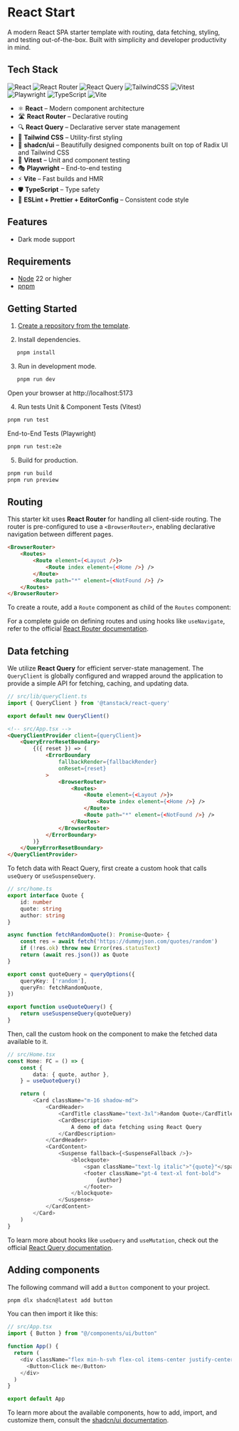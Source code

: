 # React Start

A modern React SPA starter template with routing, data fetching, styling, and testing out-of-the-box. Built with simplicity and developer productivity in mind.

## Tech Stack

![React](https://img.shields.io/badge/react-%2320232a.svg?style=for-the-badge&logo=react&logoColor=%2361DAFB)
![React Router](https://img.shields.io/badge/React_Router-CA4245?style=for-the-badge&logo=react-router&logoColor=white)
![React Query](https://img.shields.io/badge/-React%20Query-FF4154?style=for-the-badge&logo=react%20query&logoColor=white)
![TailwindCSS](https://img.shields.io/badge/tailwindcss-%2338B2AC.svg?style=for-the-badge&logo=tailwind-css&logoColor=white)
![Vitest](https://img.shields.io/badge/-Vitest-252529?style=for-the-badge&logo=vitest&logoColor=FCC72B)
![Playwright](https://img.shields.io/badge/-playwright-%232EAD33?style=for-the-badge&logo=playwright&logoColor=white)
![TypeScript](https://img.shields.io/badge/typescript-%23007ACC.svg?style=for-the-badge&logo=typescript&logoColor=white)
![Vite](https://img.shields.io/badge/vite-%23646CFF.svg?style=for-the-badge&logo=vite&logoColor=white)

- ⚛ **React** – Modern component architecture
- 🛣 **React Router** – Declarative routing
- 🔍 **React Query** – Declarative server state management
- 🎨 **Tailwind CSS** – Utility-first styling
- 💅 **shadcn/ui** – Beautifully designed components built on top of Radix UI and Tailwind CSS
- 🧪 **Vitest** – Unit and component testing
- 🎭 **Playwright** – End-to-end testing
- ⚡ **Vite** – Fast builds and HMR
- 🛡 **TypeScript** – Type safety
- 🧹 **ESLint + Prettier + EditorConfig** – Consistent code style

## Features

- Dark mode support

## Requirements

- [Node](https://nodejs.org/en/download) 22 or higher
- [pnpm](https://pnpm.io/installation)

## Getting Started

1. [Create a repository from the template](https://docs.github.com/en/repositories/creating-and-managing-repositories/creating-a-repository-from-a-template#creating-a-repository-from-a-template).

2. Install dependencies.

```sh
   pnpm install
```

3. Run in development mode.

```sh
   pnpm run dev
```

Open your browser at http://localhost:5173

4. Run tests
   Unit & Component Tests (Vitest)

```sh
pnpm run test
```

End-to-End Tests (Playwright)

```sh
pnpm run test:e2e
```

5. Build for production.

```sh
pnpm run build
pnpm run preview
```

## Routing

This starter kit uses **React Router** for handling all client-side routing. The router is pre-configured to use a `<BrowserRouter>`, enabling declarative navigation between different pages.

```html
<BrowserRouter>
    <Routes>
        <Route element={<Layout />}>
            <Route index element={<Home />} />
        </Route>
        <Route path="*" element={<NotFound />} />
    </Routes>
</BrowserRouter>
```

To create a route, add a `Route` component as child of the `Routes` component:

For a complete guide on defining routes and using hooks like `useNavigate`, refer to the official [React Router documentation](https://reactrouter.com/start/data/routing).

## Data fetching

We utilize **React Query** for efficient server-state management. The `QueryClient` is globally configured and wrapped around the application to provide a simple API for fetching, caching, and updating data.

```ts
// src/lib/queryClient.ts
import { QueryClient } from '@tanstack/react-query'

export default new QueryClient()
```

```html
<!-- src/App.tsx -->
<QueryClientProvider client={queryClient}>
    <QueryErrorResetBoundary>
        {({ reset }) => (
            <ErrorBoundary
                fallbackRender={fallbackRender}
                onReset={reset}
            >
                <BrowserRouter>
                    <Routes>
                        <Route element={<Layout />}>
                            <Route index element={<Home />} />
                        </Route>
                        <Route path="*" element={<NotFound />} />
                    </Routes>
                </BrowserRouter>
            </ErrorBoundary>
        )}
    </QueryErrorResetBoundary>
</QueryClientProvider>
```

To fetch data with React Query, first create a custom hook that calls `useQuery` or `useSuspenseQuery`.

```ts
// src/home.ts
export interface Quote {
    id: number
    quote: string
    author: string
}

async function fetchRandomQuote(): Promise<Quote> {
    const res = await fetch('https://dummyjson.com/quotes/random')
    if (!res.ok) throw new Error(res.statusText)
    return (await res.json()) as Quote
}

export const quoteQuery = queryOptions({
    queryKey: ['random'],
    queryFn: fetchRandomQuote,
})

export function useQuoteQuery() {
    return useSuspenseQuery(quoteQuery)
}
```

Then, call the custom hook on the component to make the fetched data available to it.

```ts
// src/Home.tsx
const Home: FC = () => {
    const {
        data: { quote, author },
    } = useQuoteQuery()

    return (
        <Card className="m-16 shadow-md">
            <CardHeader>
                <CardTitle className="text-3xl">Random Quote</CardTitle>
                <CardDescription>
                    A demo of data fetching using React Query
                </CardDescription>
            </CardHeader>
            <CardContent>
                <Suspense fallback={<SuspenseFallback />}>
                    <blockquote>
                        <span className="text-lg italic">"{quote}"</span>
                        <footer className="pt-4 text-xl font-bold">
                            {author}
                        </footer>
                    </blockquote>
                </Suspense>
            </CardContent>
        </Card>
    )
}
```

To learn more about hooks like `useQuery` and `useMutation`, check out the official [React Query documentation](https://tanstack.com/query/latest/docs/framework/react/quick-start).

## Adding components

The following command will add a `Button` component to your project.

```sh
pnpm dlx shadcn@latest add button
```

You can then import it like this:

```ts
// src/App.tsx
import { Button } from "@/components/ui/button"

function App() {
  return (
    <div className="flex min-h-svh flex-col items-center justify-center">
      <Button>Click me</Button>
    </div>
  )
}

export default App
```

To learn more about the available components, how to add, import, and customize them, consult the [shadcn/ui documentation](https://ui.shadcn.com/docs/installation/vite#add-components).
